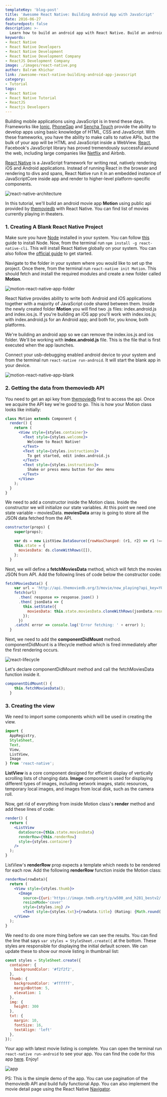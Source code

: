 ```yaml
---
templateKey: 'blog-post'
title: 'Awesome React Native: Building Android App with JavaScript'
date: 2016-06-27
featuredpost: false
description: >-
  Learn how to build an android app with React Native. Build an android movie app Motion using public API provided by themoviedb with React Native.
keywords:
- React Native
- React Native Developers
- React Native Development
- React Native Development Company
- ReactJS Development Company
image: ./images/react-native.png
author: Balram Khichar
link: /awesome-react-native-building-android-app-javascript
category:
- Tutorial
tags:
- React Native
- React Native Tutorial
- ReactJS
- Reactjs Developers
---
```



Building mobile applications using JavaScript is in trend these days. Frameworks like [Ionic](http://ionicframework.com/), [PhoneGap](http://phonegap.com/) and [Sencha Touch](http://www.sencha.com/products/touch/) provide the ability to develop apps using basic knowledge of HTML, CSS and JavaScript. With these frameworks, you have the ability to make calls to native APIs, but the bulk of your app will be HTML and JavaScript inside a WebView. [React](https://facebook.github.io/react/), Facebook's JavaScript library has proved tremendously successful around the web, including large companies like [Netflix](http://techblog.netflix.com/2015/01/netflix-likes-react.html) and Airbnb.

[React Native](https://codebrahma.com/react-native-development-company/) is a JavaScript framework for writing real, natively rendering iOS and Android applications. Instead of running React in the browser and rendering to divs and spans, React Native run it in an embedded instance of JavaScriptCore inside app and render to higher-level platform-specific components.

 

![react-native-architecture](./images/react-native-architecture.png)

 

In this tutorial, we'll build an android movie app **Motion** using public api provided by [themoviedb](https://www.themoviedb.org) with React Native. You can find list of movies currently playing in theaters.

 

### 1. Creating A Blank React Native Project

Make sure you have [Node](https://nodejs.org/en/) installed in your system. You can follow [this](https://docs.npmjs.com/getting-started/installing-node) guide to install Node. Now, from the terminal run `npm install -g react-native-cli`. This will install React Native globally on your system. You can also follow the [official guide](https://facebook.github.io/react-native/docs/getting-started.html#content) to get started.

Navigate to the folder in your system where you would like to set up the project. Once there, from the terminal run `react-native init Motion`. This should fetch and install the required modules and create a new folder called **Motion**.



![motion-react-native-app-folder](./images/Screen-Shot-2016-06-27-at-5.04.58-PM-1024x538.png)   
 

React Native provides ability to write both Android and iOS applications together with a majority of JavaScript code shared between them. Inside the newly created folder **Motion** you will find two .js files: index.android.js and index.ios.js. If you're building an iOS app you'll work with index.ios.js; with index.android.js for an Android app; and both for, you know, both platforms.

We're building an android app so we can remove the index.ios.js and ios folder. We'll be working with **index.android.js** file. This is the file that is first executed when the app launches.

Connect your usb-debugging enabled android device to your system and from the terminal run `react-native run-android`. It will start the blank app in your device.

![motion-react-native-app-blank](./images/Screen-Shot-2016-06-27-at-5.35.52-PM.png)
 

### 2. Getting the data from themoviedb API

You need to get an api key from [themoviedb](https://www.themoviedb.org/documentation/api) first to access the api. Once we acquire the API key we're good to go. This is how your Motion class looks like initially:
    
```jsx
class Motion extends Component {
  render() {
    return (
      <View style={styles.container}>
        <Text style={styles.welcome}>
          Welcome to React Native!
        </Text>
        <Text style={styles.instructions}>
          To get started, edit index.android.js
        </Text>
        <Text style={styles.instructions}>
          Shake or press menu button for dev menu
        </Text>
      </View>
    );
  }
}
```
 

We need to add a constructor inside the Motion class. Inside the constructor we will initialize our state variables. At this point we need one state variable – moviesData. **moviesData** array is going to store all the JSON data fetched from the API.
    
```jsx    
constructor(props) {
    super(props);

    var ds = new ListView.DataSource({rowHasChanged: (r1, r2) => r1 !== r2});
    this.state = {
      moviesData: ds.cloneWithRows([]),
    };
  }
```
 

Next, we will define a **fetchMoviesData** method, which will fetch the movies JSON from API. Add the following lines of code below the constructor code:
    
    
```jsx    
fetchMoviesData() {
    var url = 'http://api.themoviedb.org/3/movie/now_playing?api_key=YOUR_API_KEY';
    fetch(url)
      .then( response => response.json() )
      .then( jsonData => {
        this.setState({
          moviesData: this.state.moviesData.cloneWithRows(jsonData.results),
        });
      })
    .catch( error => console.log('Error fetching: ' + error) );
  }
```
 

Next, we need to add the **componentDidMount** method. componentDidMount is a lifecycle method which is fired immediately after the first rendering occurs.

 

![react-lifecycle](./images/react-lifecycle.png)

Let's declare componentDidMount method and call the fetchMoviesData function inside it.
    

```jsx    
componentDidMount() {
    this.fetchMoviesData();
  }
```
 

### 3. Creating the view

We need to import some components which will be used in creating the view.
    
    
```jsx    
import {
  AppRegistry,
  StyleSheet,
  Text,
  View,
  ListView,
  Image
} from 'react-native';
```
 

**ListView** is a core component designed for efficient display of vertically scrolling lists of changing data. **Image** component is used for displaying different types of images, including network images, static resources, temporary local images, and images from local disk, such as the camera roll.

Now, get rid of everything from inside Motion class's **render** method and add these lines of code:
    
```jsx    
render() {
  return (
    <ListView
      dataSource={this.state.moviesData}
      renderRow={this.renderRow}
      style={styles.container}
    />
  );
}
```

ListView's **renderRow** prop expects a template which needs to be rendered for each row. Add the following **renderRow** function inside the Motion class:
    
```jsx    
renderRow(rowData){
  return (
    <View style={styles.thumb}>
      <Image
        source={{uri:'https://image.tmdb.org/t/p/w500_and_h281_bestv2/'+rowData.poster_path}}
        resizeMode='cover'
        style={styles.img} />
        <Text style={styles.txt}>{rowData.title} (Rating: {Math.round( rowData.vote_average * 10 ) / 10})</Text>
    </View>
  );
}
```

We need to do one more thing before we can see the results. You can find the line that says `var styles = StyleSheet.create({` at the bottom. These styles are responsible for displaying the initial default screen. We can update these to show our movie listing in thumbnail list:
    
    
```jsx    
const styles = StyleSheet.create({
  container: {
    backgroundColor: '#f2f2f2',
  },
  thumb: {
    backgroundColor: '#ffffff',
    marginBottom: 5,
    elevation: 1
  },
  img: {
    height: 300
  },
  txt: {
    margin: 10,
    fontSize: 16,
    textAlign: 'left'
  },
});
```
 

Your app with latest movie listing is complete. You can open the terminal run `react-native run-android` to see your app. You can find the code for this app [here](https://github.com/balramkhichar/MotionApp). Enjoy!

 

![app](./images/Screen-Shot-2016-06-27-at-8.23.10-PM-179x300.png)

 

PS: This is the simple demo of the app. You can use pagination of the themoviedb API and build fully functional App. You can also implement the movie detail page using the React Native [Navigator](http://facebook.github.io/react-native/docs/navigator.html).